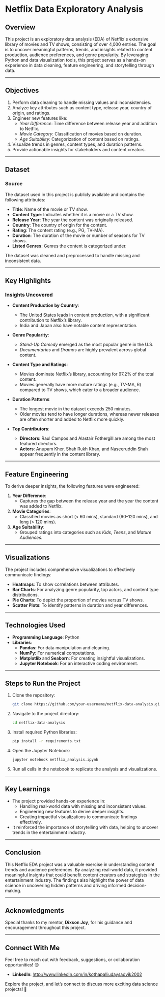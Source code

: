 # **Netflix Data Exploratory Analysis**  

## **Overview**  
This project is an exploratory data analysis (EDA) of Netflix's extensive library of movies and TV shows, consisting of over 4,000 entries. The goal is to uncover meaningful patterns, trends, and insights related to content production, audience preferences, and genre popularity. By leveraging Python and data visualization tools, this project serves as a hands-on experience in data cleaning, feature engineering, and storytelling through data.  

---

## **Objectives**  
1. Perform data cleaning to handle missing values and inconsistencies.  
2. Analyze key attributes such as content type, release year, country of origin, and ratings.  
3. Engineer new features like:  
   - *Year Difference*: Time difference between release year and addition to Netflix.  
   - *Movie Category*: Classification of movies based on duration.  
   - *Age Suitability*: Categorization of content based on ratings.  
4. Visualize trends in genres, content types, and duration patterns.  
5. Provide actionable insights for stakeholders and content creators.  

---

## **Dataset**  

### **Source**  
The dataset used in this project is publicly available and contains the following attributes:  
- **Title**: Name of the movie or TV show.  
- **Content Type**: Indicates whether it is a movie or a TV show.  
- **Release Year**: The year the content was originally released.  
- **Country**: The country of origin for the content.  
- **Rating**: The content rating (e.g., PG, TV-MA).  
- **Duration**: The duration of the movie or number of seasons for TV shows.  
- **Listed Genres**: Genres the content is categorized under.  

The dataset was cleaned and preprocessed to handle missing and inconsistent data.  

---

## **Key Highlights**  

### **Insights Uncovered**  
- **Content Production by Country**:  
  - The United States leads in content production, with a significant contribution to Netflix’s library.  
  - India and Japan also have notable content representation.  

- **Genre Popularity**:  
  - *Stand-Up Comedy* emerged as the most popular genre in the U.S.  
  - *Documentaries* and *Dramas* are highly prevalent across global content.  

- **Content Type and Ratings**:  
  - Movies dominate Netflix’s library, accounting for 97.2% of the total content.  
  - Movies generally have more mature ratings (e.g., TV-MA, R) compared to TV shows, which cater to a broader audience.  

- **Duration Patterns**:  
  - The longest movie in the dataset exceeds 250 minutes.  
  - Older movies tend to have longer durations, whereas newer releases are often shorter and added to Netflix more quickly.  

- **Top Contributors**:  
  - **Directors**: Raul Campos and Alastair Fothergill are among the most featured directors.  
  - **Actors**: Anupam Kher, Shah Rukh Khan, and Naseeruddin Shah appear frequently in the content library.  

---

## **Feature Engineering**  
To derive deeper insights, the following features were engineered:  
1. **Year Difference**:  
   - Captures the gap between the release year and the year the content was added to Netflix.  
2. **Movie Categories**:  
   - Classified movies as short (< 60 mins), standard (60–120 mins), and long (> 120 mins).  
3. **Age Suitability**:  
   - Grouped ratings into categories such as *Kids*, *Teens*, and *Mature Audiences*.  

---

## **Visualizations**  
The project includes comprehensive visualizations to effectively communicate findings:  
- **Heatmaps**: To show correlations between attributes.  
- **Bar Charts**: For analyzing genre popularity, top actors, and content type distributions.  
- **Pie Charts**: To depict the proportion of movies versus TV shows.  
- **Scatter Plots**: To identify patterns in duration and year differences.  

---

## **Technologies Used**  
- **Programming Language**: Python  
- **Libraries**:  
  - **Pandas**: For data manipulation and cleaning.  
  - **NumPy**: For numerical computations.  
  - **Matplotlib** and **Seaborn**: For creating insightful visualizations.  
  - **Jupyter Notebook**: For an interactive coding environment.  

---

## **Steps to Run the Project**  
1. Clone the repository:  
   ```bash  
   git clone https://github.com/your-username/netflix-data-analysis.git  
   ```  
2. Navigate to the project directory:  
   ```bash  
   cd netflix-data-analysis  
   ```  
3. Install required Python libraries:  
   ```bash  
   pip install -r requirements.txt  
   ```  
4. Open the Jupyter Notebook:  
   ```bash  
   jupyter notebook netflix_analysis.ipynb  
   ```  
5. Run all cells in the notebook to replicate the analysis and visualizations.  

---

## **Key Learnings**  
- The project provided hands-on experience in:  
  - Handling real-world data with missing and inconsistent values.  
  - Engineering new features to derive deeper insights.  
  - Creating impactful visualizations to communicate findings effectively.  
- It reinforced the importance of storytelling with data, helping to uncover trends in the entertainment industry.  

---

## **Conclusion**  
This Netflix EDA project was a valuable exercise in understanding content trends and audience preferences. By analyzing real-world data, it provided meaningful insights that could benefit content creators and strategists in the entertainment industry. The findings also highlight the power of data science in uncovering hidden patterns and driving informed decision-making.  

---

## **Acknowledgments**  
Special thanks to my mentor, **Dixson Joy**, for his guidance and encouragement throughout this project.  
  
---

## **Connect With Me**  
Feel free to reach out with feedback, suggestions, or collaboration opportunities! 😊  
- **LinkedIn**: http://www.linkedin.com/in/kothapalliudaysadvik2002 
  
Explore the project, and let’s connect to discuss more exciting data science projects! 🚀
